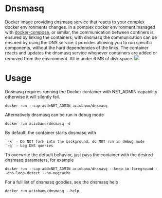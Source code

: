 # Dnsmasq
[Docker][docker] image providing [dnsmasq][dnsmasq] service that reacts to your complex docker environments changes. In a complex docker environment managed with [docker-compose][docker-compose], or similar, the communication between continers is ensured by linking the containers; with dnsmasq the communication can be ensured by using the DNS service it provides allowing you to run specific components, without the hard dependencies of the links. The container reacts and updates the dnsmasq service whenever containers are added or removed from the environment. All in under 6 MB of disk space.
[![](https://badge.imagelayers.io/aciobanu/dnsmasq:latest.svg)](https://imagelayers.io/?images=aciobanu/dnsmasq:latest 'Get your own badge on imagelayers.io')

# Usage
Dnsmasq requires running the Docker container with NET_ADMIN capability otherwise it will silently fail.
```
docker run --cap-add=NET_ADMIN aciobanu/dnsmasq
```

Alternatively dnsmasq can be run in debug mode
```
docker run aciobanu/dnsmasq -d
```

By default, the container starts dnsmasq with

    `-k` - Do NOT fork into the background, do NOT run in debug mode
    `-q` - Log DNS queries

To overwrite the default behavior, just pass the container with the desired dnsmasq parameters, for example
```
docker run --cap-add=NET_ADMIN aciobanu/dnsmasq --keep-in-foreground --dns-loop-detect --no-negcache
```

For a full list of dnsmasq goodies, see the dnsmasq help
```
docker run aciobanu/dnsmasq --help
```

[dnsmasq]: http://www.thekelleys.org.uk/dnsmasq/doc.html
[docker]: https://www.docker.com
[docker-compose]: https://docs.docker.com/compose/
